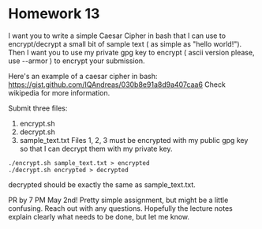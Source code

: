 # Homework 13
I want you to write a simple Caesar Cipher in bash that I can use to encrypt/decrypt a small bit of sample text ( as simple as "hello world!"). Then I want you to use my private gpg key to encrypt ( ascii version please, use --armor ) to encrypt your submission.

Here's an example of a caesar cipher in bash: https://gist.github.com/IQAndreas/030b8e91a8d9a407caa6
Check wikipedia for more information.

Submit three files:

1. encrypt.sh
2. decrypt.sh
3. sample_text.txt
Files 1, 2, 3 must be encrypted with my public gpg key so that I can decrypt them with my private key.

```
./encrypt.sh sample_text.txt > encrypted
./decrypt.sh encrypted > decrypted
```

decrypted should be exactly the same as sample_text.txt.

PR by 7 PM May 2nd! Pretty simple assignment, but might be a little confusing. Reach out with any questions. Hopefully the lecture notes explain clearly what needs to be done, but let me know.
